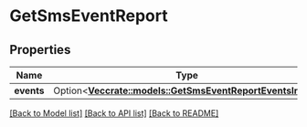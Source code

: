 # GetSmsEventReport

## Properties

Name | Type | Description | Notes
------------ | ------------- | ------------- | -------------
**events** | Option<[**Vec<crate::models::GetSmsEventReportEventsInner>**](getSmsEventReport_events_inner.md)> |  | [optional]

[[Back to Model list]](../README.md#documentation-for-models) [[Back to API list]](../README.md#documentation-for-api-endpoints) [[Back to README]](../README.md)



